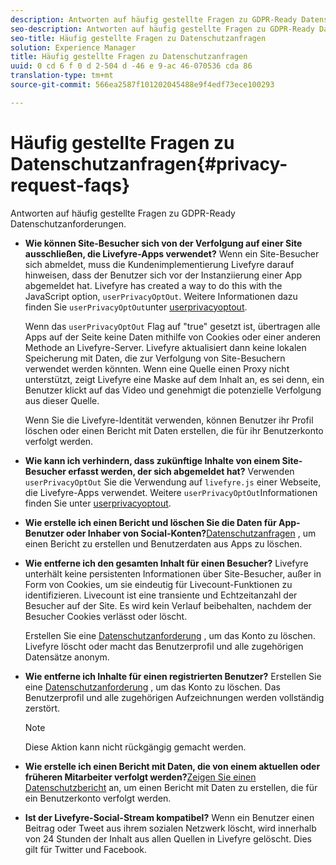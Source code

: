 ```yaml
---
description: Antworten auf häufig gestellte Fragen zu GDPR-Ready Datenschutzanforderungen.
seo-description: Antworten auf häufig gestellte Fragen zu GDPR-Ready Datenschutzanforderungen.
seo-title: Häufig gestellte Fragen zu Datenschutzanfragen
solution: Experience Manager
title: Häufig gestellte Fragen zu Datenschutzanfragen
uuid: 0 cd 6 f 0 d 2-504 d -46 e 9-ac 46-070536 cda 86
translation-type: tm+mt
source-git-commit: 566ea2587f101202045488e9f4edf73ece100293

---
```



# Häufig gestellte Fragen zu Datenschutzanfragen{#privacy-request-faqs}

Antworten auf häufig gestellte Fragen zu GDPR-Ready Datenschutzanforderungen.

* **Wie können Site-Besucher sich von der Verfolgung auf einer Site ausschließen, die Livefyre-Apps verwendet?** Wenn ein Site-Besucher sich abmeldet, muss die Kundenimplementierung Livefyre darauf hinweisen, dass der Benutzer sich vor der Instanziierung einer App abgemeldet hat. Livefyre has created a way to do this with the JavaScript option, `userPrivacyOptOut`. Weitere Informationen dazu finden Sie `userPrivacyOptOut`unter [userprivacyoptout](/help/using/c-settings-other/c-gdpr-compliance/c-userprivacyoptout.md).

   Wenn das `userPrivacyOptOut` Flag auf "true" gesetzt ist, übertragen alle Apps auf der Seite keine Daten mithilfe von Cookies oder einer anderen Methode an Livefyre-Server. Livefyre aktualisiert dann keine lokalen Speicherung mit Daten, die zur Verfolgung von Site-Besuchern verwendet werden könnten. Wenn eine Quelle einen Proxy nicht unterstützt, zeigt Livefyre eine Maske auf dem Inhalt an, es sei denn, ein Benutzer klickt auf das Video und genehmigt die potenzielle Verfolgung aus dieser Quelle.

   Wenn Sie die Livefyre-Identität verwenden, können Benutzer ihr Profil löschen oder einen Bericht mit Daten erstellen, die für ihr Benutzerkonto verfolgt werden.

* **Wie kann ich verhindern, dass zukünftige Inhalte von einem Site-Besucher erfasst werden, der sich abgemeldet hat?** Verwenden `userPrivacyOptOut` Sie die Verwendung auf `livefyre.js` einer Webseite, die Livefyre-Apps verwendet. Weitere `userPrivacyOptOut`Informationen finden Sie unter [userprivacyoptout](/help/using/c-settings-other/c-gdpr-compliance/c-userprivacyoptout.md).

* **Wie erstelle ich einen Bericht und löschen Sie die Daten für App-Benutzer oder Inhaber von Social-Konten?**[Datenschutzanfragen](../../c-settings-other/c-gdpr-compliance/c-privacy-requests.md#c_privacy_requests) , um einen Bericht zu erstellen und Benutzerdaten aus Apps zu löschen.

* **Wie entferne ich den gesamten Inhalt für einen Besucher?** Livefyre unterhält keine persistenten Informationen über Site-Besucher, außer in Form von Cookies, um sie eindeutig für Livecount-Funktionen zu identifizieren. Livecount ist eine transiente und Echtzeitanzahl der Besucher auf der Site. Es wird kein Verlauf beibehalten, nachdem der Besucher Cookies verlässt oder löscht.

   Erstellen Sie eine [Datenschutzanforderung](../../c-settings-other/c-gdpr-compliance/c-privacy-requests.md#c_privacy_requests) , um das Konto zu löschen. Livefyre löscht oder macht das Benutzerprofil und alle zugehörigen Datensätze anonym.

* **Wie entferne ich Inhalte für einen registrierten Benutzer?** Erstellen Sie eine [Datenschutzanforderung](../../c-settings-other/c-gdpr-compliance/c-privacy-requests.md#c_privacy_requests) , um das Konto zu löschen. Das Benutzerprofil und alle zugehörigen Aufzeichnungen werden vollständig zerstört.

   >[!NOTE]
   >
   >Diese Aktion kann nicht rückgängig gemacht werden.

* **Wie erstelle ich einen Bericht mit Daten, die von einem aktuellen oder früheren Mitarbeiter verfolgt werden?**[Zeigen Sie einen Datenschutzbericht](../../c-settings-other/c-gdpr-compliance/c-view-a-privacy-report.md#c_view_a_privacy_report) an, um einen Bericht mit Daten zu erstellen, die für ein Benutzerkonto verfolgt werden.

* **Ist der Livefyre-Social-Stream kompatibel?** Wenn ein Benutzer einen Beitrag oder Tweet aus ihrem sozialen Netzwerk löscht, wird innerhalb von 24 Stunden der Inhalt aus allen Quellen in Livefyre gelöscht. Dies gilt für Twitter und Facebook.

